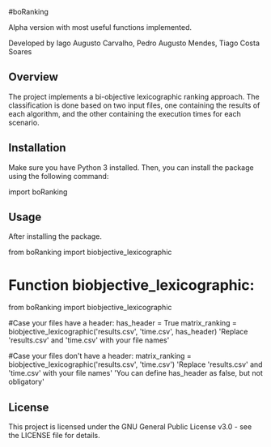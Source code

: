 #boRanking

Alpha version with most useful functions implemented.

Developed by Iago Augusto Carvalho, Pedro Augusto Mendes, Tiago Costa Soares


## Overview

The project implements a bi-objective lexicographic ranking approach. The classification is done based on two input files, one containing the results of each algorithm, and the other containing the execution times for each scenario.

## Installation

Make sure you have Python 3 installed. Then, you can install the package using the following command:


import boRanking


## Usage

After installing the package.

from boRanking import biobjective_lexicographic

# Function biobjective_lexicographic:

from boRanking import biobjective_lexicographic

#Case your files have a header:
has_header = True
matrix_ranking = biobjective_lexicographic('results.csv', 'time.csv', has_header)
'Replace 'results.csv' and 'time.csv' with your file names'

#Case your files don't have a header:
matrix_ranking = biobjective_lexicographic('results.csv', 'time.csv')
'Replace 'results.csv' and 'time.csv' with your file names'
'You can define has_header as false, but not obligatory'





## License

This project is licensed under the GNU General Public License v3.0 - see the LICENSE file for details.